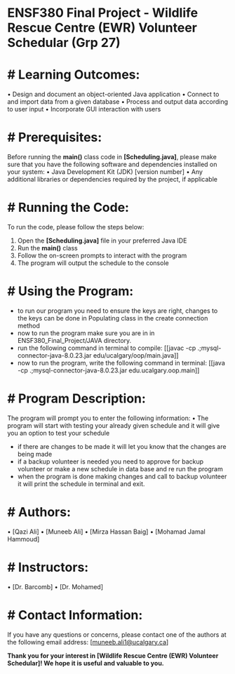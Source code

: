 # ENSF380 Final Project - Wildlife Rescue Centre (EWR) Volunteer Schedular (Grp 27)

# # Learning Outcomes:

• Design and document an object-oriented Java application
• Connect to and import data from a given database
• Process and output data according to user input
• Incorporate GUI interaction with users

# # Prerequisites:
Before running the **main()** class code in **[Scheduling.java]**, please make sure that you have the following software and dependencies installed on your system:
• Java Development Kit (JDK) [version number]
• Any additional libraries or dependencies required by the project, if applicable

# # Running the Code:
To run the code, please follow the steps below:
1. Open the **[Scheduling.java]** file in your preferred Java IDE
2. Run the **main()** class
3. Follow the on-screen prompts to interact with the program
4. The program will output the schedule to the console

# # Using the Program:
- to run our program you need to ensure the keys are right, changes to the keys can be done in Populating class in the create connection method
- now to run the program make sure you are in in ENSF380_Final_Project/JAVA directory.
- run the following command in terminal to compile: 
[[javac -cp .;mysql-connector-java-8.0.23.jar edu/ucalgary/oop/main.java]]
- now to run the program, write the following command in terminal: 
[[java -cp .;mysql-connector-java-8.0.23.jar edu.ucalgary.oop.main]]

# # Program Description:
The program will prompt you to enter the following information:
• The program will start with testing your already given schedule and it will give you an option to test your schedule
- if there are changes to be made it will let you know that the changes are being made
- if a backup volunteer is needed you need to approve for backup volunteer or make a new schedule in data base and re run the program
- when the program is done making changes and call to backup volunteer it will print the schedule in terminal and exit.

# # Authors:
• [Qazi Ali]
• [Muneeb Ali]
• [Mirza Hassan Baig]
• [Mohamad Jamal Hammoud]

# # Instructors:
• [Dr. Barcomb]
• [Dr. Mohamed]

# # Contact Information:
If you have any questions or concerns, please contact one of the authors at the following email address:
[muneeb.ali1@ucalgary.ca]

**Thank you for your interest in [Wildlife Rescue Centre (EWR) Volunteer Schedular]! We hope it is useful and valuable to you.**